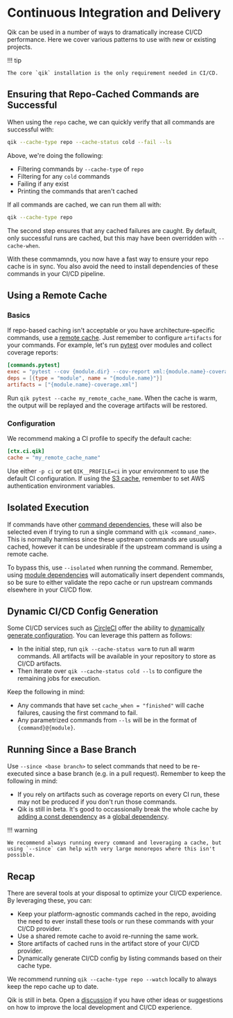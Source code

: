 # Continuous Integration and Delivery

Qik can be used in a number of ways to dramatically increase CI/CD performance. Here we cover various patterns to use with new or existing projects.

!!! tip

    The core `qik` installation is the only requirement needed in CI/CD.

## Ensuring that Repo-Cached Commands are Successful

When using the `repo` cache, we can quickly verify that all commands are successful with:

```bash
qik --cache-type repo --cache-status cold --fail --ls
```

Above, we're doing the following:

- Filtering commands by `--cache-type` of `repo`
- Filtering for any `cold` commands
- Failing if any exist
- Printing the commands that aren't cached

If all commands are cached, we can run them all with:

```bash
qik --cache-type repo
```

The second step ensures that any cached failures are caught. By default, only successful runs are cached, but this may have been overridden with `--cache-when`.

With these commamnds, you now have a fast way to ensure your repo cache is in sync. You also avoid the need to install dependencies of these commands in your CI/CD pipeline.

## Using a Remote Cache

### Basics

If repo-based caching isn't acceptable or you have architecture-specific commands, use a [remote cache](caching.md). Just remember to configure `artifacts` for your commands. For example, let's run [pytest](https://docs.pytest.org/en/stable/) over modules and collect coverage reports:

```toml
[commands.pytest]
exec = "pytest --cov {module.dir} --cov-report xml:{module.name}-coverage.xml"
deps = [{type = "module", name = "{module.name}"}]
artifacts = ["{module.name}-coverage.xml"]
```

Run `qik pytest --cache my_remote_cache_name`. When the cache is warm, the output will be replayed and the coverage artifacts will be restored.

### Configuration

We recommend making a CI profile to specify the default cache:

```toml
[ctx.ci.qik]
cache = "my_remote_cache_name"
```

Use either `-p ci` or set `QIK__PROFILE=ci` in your environment to use the default CI configuration. If using the [S3 cache](caching.md#s3), remember to set AWS authentication environment variables.

## Isolated Execution

If commands have other [command dependencies](commands.md#command), these will also be selected even if trying to run a single command with `qik <command_name>`. This is normally harmless since these upstream commands are usually cached, however it can be undesirable if the upstream command is using a remote cache.

To bypass this, use `--isolated` when running the command. Remember, using [module dependencies](commands.md#module) will automatically insert dependent commands, so be sure to either validate the repo cache or run upstream commands elsewhere in your CI/CD flow.

## Dynamic CI/CD Config Generation

Some CI/CD services such as [CircleCI](https://circleci.com) offer the ability to [dynamically generate configuration](https://circleci.com/docs/dynamic-config/). You can leverage this pattern as follows:

- In the initial step, run `qik --cache-status warm` to run all warm commands. All artifacts will be available in your repository to store as CI/CD artifacts.
- Then iterate over `qik --cache-status cold --ls` to configure the remaining jobs for execution.

Keep the following in mind:

- Any commands that have set `cache_when = "finished"` will cache failures, causing the first command to fail.
- Any parametrized commands from `--ls` will be in the format of `{command}@{module}`.

## Running Since a Base Branch

Use `--since <base branch>` to select commands that need to be re-executed since a base branch (e.g. in a pull request). Remember to keep the following in mind:

- If you rely on artifacts such as coverage reports on every CI run, these may not be produced if you don't run those commands.
- Qik is still in beta. It's good to occassionally break the whole cache by [adding a const dependency](commands.md#const) as a [global dependency](commands.md#global).

!!! warning

    We recommend always running every command and leveraging a cache, but using `--since` can help with very large monorepos where this isn't possible.

## Recap

There are several tools at your disposal to optimize your CI/CD experience. By leveraging these, you can:

- Keep your platform-agnostic commands cached in the repo, avoiding the need to ever install these tools or run these commands with your CI/CD provider.
- Use a shared remote cache to avoid re-running the same work.
- Store artifacts of cached runs in the artifact store of your CI/CD provider.
- Dynamically generate CI/CD config by listing commands based on their cache type.

We recommend running `qik --cache-type repo --watch` locally to always keep the repo cache up to date.

Qik is still in beta. Open a [discussion]() if you have other ideas or suggestions on how to improve the local development and CI/CD experience.

